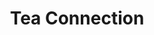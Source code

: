---
title: "Tea Connection"
url: /ciudad-autonoma-de-buenos-aires/tea-connection-arenales/
shop: té
---